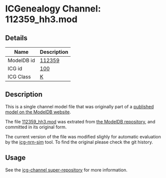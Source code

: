 # ICGenealogy Channel: 112359\_hh3.mod

## Details

Name | Description
---- | -----------
ModelDB id | [112359](http://senselab.med.yale.edu/ModelDB/ShowModel.cshtml?model=112359)
ICG id | [100](http://icg.neurotheory.ox.ac.uk/channels/1/100)
ICG Class | [K](http://icg.neurotheory.ox.ac.uk/channels/1)

## Description

This is a single channel model file that was originally part of a [published model on the ModelDB website](http://senselab.med.yale.edu/ModelDB/ShowModel.cshtml?model=112359).


The file [112359\_hh3.mod](112359_hh3.mod) was extrated from [the ModelDB repository](http://senselab.med.yale.edu/ModelDB/ShowModel.cshtml?model=112359), and committed in its original form.

The current version of the file was modified slighly for automatic evaluation by the [icg-nrn-sim](https://github.com/icgenealogy/icg-nrn-sim) tool. To find the original please check the git history.


## Usage

See the [icg-channel super-repository](https://github.com/icgenealogy/icg-channels) for more information.